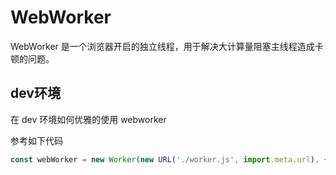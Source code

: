 # WebWorker
WebWorker 是一个浏览器开启的独立线程，用于解决大计算量阻塞主线程造成卡顿的问题。

## dev环境
在 dev 环境如何优雅的使用 webworker

参考如下代码
```js
const webWorker = new Worker(new URL('./worker.js', import.meta.url), {type:'module'})
```
